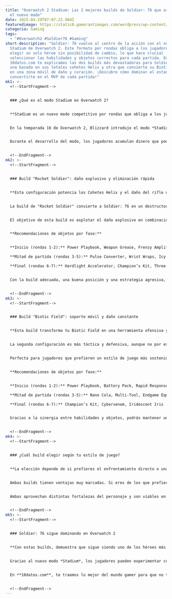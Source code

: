 ```yaml
---
title: "Overwatch 2 Stadium: Las 2 mejores builds de Soldier: 76 que arrasan en
  el nuevo modo"
date: 2025-04-29T07:07:22.904Z
featuredimage: https://static0.gamerantimages.com/wordpress/wp-content/uploads/2024/06/airborn-studios-01-2.jpg?q=70&fit=crop&w=1140&h=&dpr=1
categoria: Gaming
tags:
  - "#Overwatch2 #Soldier76 #Gaming"
short-description: "Soldier: 76 vuelve al centro de la acción con el nuevo modo
  Stadium de Overwatch 2. Este formato por rondas obliga a los jugadores a
  elegir un solo héroe sin posibilidad de cambio, lo que hace crucial
  seleccionar las habilidades y objetos correctos para cada partida. En
  10datos.com te explicamos las dos builds más devastadoras para Soldier: 76:
  una basada en sus letales cohetes Helix y otra que convierte su Biotic Field
  en una zona móvil de daño y curación. ¡Descubre cómo dominar el estadio y
  convertirte en el MVP de cada partida!"
mk1: >-
  <!--StartFragment-->


  ### ¿Qué es el modo Stadium en Overwatch 2?


  **Stadium es un nuevo modo competitivo por rondas que obliga a los jugadores a optimizar sus builds desde el inicio.**


  En la temporada 16 de Overwatch 2, Blizzard introdujo el modo *Stadium*, una modalidad ágil y táctica que enfrenta a jugadores con un roster reducido de héroes. Al no poder cambiar de personaje una vez iniciado el combate, es esencial planear cada build con precisión.


  Durante el desarrollo del modo, los jugadores acumulan dinero que podrán invertir en objetos de tres categorías y rarezas, así como elegir poderes especiales que modifican significativamente sus habilidades base. Soldier: 76, gracias a su versatilidad, es uno de los personajes más efectivos del modo. Aquí analizamos dos configuraciones ideales para arrasar con él en *Stadium*.


  <!--EndFragment-->
mk2: >-
  <!--StartFragment-->


  ### Build "Rocket Soldier": daño explosivo y eliminación rápida


  **Esta configuración potencia los Cohetes Helix y el daño del rifle de pulsos para derribar enemigos antes de que reaccionen.**


  La build de "Rocket Soldier" convierte a Soldier: 76 en un destructor imparable. Utiliza sinergias entre sus cohetes y su habilidad táctica para maximizar daño y presionar constantemente al enemigo. Gracias a mejoras como *Super Visor* o *Double Helix*, puedes desencadenar ráfagas que aniquilan enemigos antes de que tengan tiempo de curarse o escapar.


  El objetivo de esta build es explotar el daño explosivo en combinación con mejoras de velocidad y reducción de enfriamientos. Ideal para jugadores con buena puntería que quieran eliminar a enemigos "squishies" con rapidez.


  **Recomendaciones de objetos por fase:**


  **Inicio (rondas 1-2):** Power Playbook, Weapon Grease, Frenzy Amplifier\

  **Mitad de partida (rondas 3-5):** Pulse Converter, Wrist Wraps, Icy Coolant\

  **Final (rondas 6-7):** Hardlight Accelerator, Champion’s Kit, Three-Tap Tommygun


  Con la build adecuada, una buena posición y una estrategia agresiva, podrás entrar en la línea enemiga y eliminar a los personajes clave en segundos.


  <!--EndFragment-->
mk3: >-
  <!--StartFragment-->


  ### Build "Biotic Field": soporte móvil y daño constante


  **Esta build transforma tu Biotic Field en una herramienta ofensiva y de supervivencia, ideal para mantenerte con vida mientras haces daño.**


  La segunda configuración es más táctica y defensiva, aunque no por eso menos letal. Aquí se aprovecha el *Biotic Field* como eje central: cura, daña, se mueve contigo y otorga vida extra a los aliados. Habilidades como *Back Off* y *On Me!* permiten que el campo de curación se convierta en un área de control en movimiento, dañando enemigos mientras mantiene con vida a tu equipo.


  Perfecta para jugadores que prefieren un estilo de juego más sostenido y con buena movilidad. Esta build te convierte en un verdadero "juggernaut" capaz de resistir embates y asistir a compañeros al mismo tiempo que generas daño constante.


  **Recomendaciones de objetos por fase:**


  **Inicio (rondas 1-2):** Power Playbook, Battery Pack, Rapid Response Radius\

  **Mitad de partida (rondas 3-5):** Nano Cola, Multi-Tool, Endgame Equalizer\

  **Final (rondas 6-7):** Champion’s Kit, Cybervenom, Iridescent Iris


  Gracias a la sinergia entre habilidades y objetos, podrás mantener un alto nivel de presencia en el mapa, ayudar a tu equipo y convertir cada enfrentamiento en una ventaja táctica.


  <!--EndFragment-->
mk4: >-
  <!--StartFragment-->


  ### ¿Cuál build elegir según tu estilo de juego?


  **La elección depende de si prefieres el enfrentamiento directo o una estrategia más táctica y de apoyo.**


  Ambas builds tienen ventajas muy marcadas. Si eres de los que prefieren ir al frente, eliminar rápido y mantener la presión, la build de *Rocket Soldier* es para ti. Pero si tu estilo es más calculador, priorizas el control del espacio y deseas tener presencia constante sin depender solo del daño, la build de *Biotic Field* será tu aliada.


  Ambas aprovechan distintas fortalezas del personaje y son viables en cualquier partida, aunque su eficacia puede variar dependiendo del equipo enemigo y los ítems disponibles.


  <!--EndFragment-->
mk5: >-
  <!--StartFragment-->


  ### Soldier: 76 sigue dominando en Overwatch 2


  **Con estas builds, demuestra que sigue siendo uno de los héroes más versátiles y dominantes del juego.**


  Gracias al nuevo modo *Stadium*, los jugadores pueden experimentar combinaciones únicas de poderes y objetos que antes no eran posibles. Y Soldier: 76, con su kit equilibrado, ha vuelto a brillar como una opción segura y poderosa para cualquier situación.


  En **10datos.com**, te traemos lo mejor del mundo gamer para que no te pierdas nada. Ya sea que prefieras eliminar enemigos en segundos o apoyar a tu equipo mientras sobrevives al caos, con estas builds llevarás tu nivel de juego con Soldier: 76 al siguiente nivel. ¿Listo para dominar el estadio?


  <!--EndFragment-->
---
```

